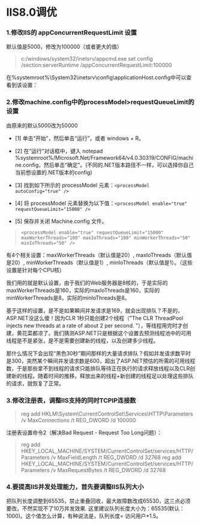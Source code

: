 # IIS8.0调优


### 1.修改IIS的 appConcurrentRequestLimit 设置

默认值是5000，修改为100000（或者更大的值）

>c:/windows/system32/inetsrv/appcmd.exe set config /section:serverRuntime /appConcurrentRequestLimit:100000

在%systemroot%\System32\inetsrv\config\applicationHost.config中可以查看到该设置：

><serverRuntime appConcurrentRequestLimit="50000" />

### 2.修改machine.config中的processModel>requestQueueLimit的设置

由原来的默认5000改为50000

* [1] 单击“开始”，然后单击“运行”，或者 windows + R。

* [2] 在“运行”对话框中，键入 notepad %systemroot%/Microsoft.Net/Framework64/v4.0.30319/CONFIG/machine.config，然后单击“确定”。(不同的.NET版本路径不一样，可以选择你自己当前想设置的.NET版本的config)

* [3] 找到如下所示的 processModel 元素：`<processModel autoConfig="true" />`

* [4] 将 processModel 元素替换为以下值：`<processModel enable="true" requestQueueLimit="15000" />`

* [5] 保存并关闭 Machine.config 文件。

>`<processModel enable="true" requestQueueLimit="15000" maxWorkerThreads="100" maxIoThreads="100" minWorkerThreads="50" minIoThreads="50" />`

有4个相关设置：maxWorkerThreads（默认值是20）, maxIoThreads（默认值是20）, minWorkerThreads（默认值是1）, minIoThreads（默认值是1）。（这些设置是针对每个CPU核）

我们用的就是默认设置，由于我们的Web服务器是8核的，于是实际的maxWorkerThreads是160，实际的maxIoThreads是160，实际的minWorkerThreads是8，实际的minIoThreads是8。

基于这样的设置，是不是如果瞬间并发请求是169，就会出现排队？不是的，ASP.NET没这么傻！因为CLR 1秒只能创建2个线程（"The CLR ThreadPool injects new threads at a rate of about 2 per second. "），等线程用完时才创建，黄花菜都凉了。我们猜测ASP.NET只是根据这个设置去预测线程池中的可用线程是不是紧张，是不是需要创建新的线程，以及创建多少线程。

那什么情况下会出现“黑色30秒”期间那样的大量请求排队？假如并发请求数平时是300，突然某个瞬间并发请求数是600，超出了ASP.NET预估的所需的可用线程数，于是那些拿不到线程的请求只能排队等待正在执行的请求释放线程以及CLR创建新的线程。随着时间的推移，释放出来的线程+新创建的线程足以处理这些排队的请求，就恢复了正常。


### 3.修改注册表，调整IIS支持的同时TCPIP连接数

>reg add HKLM\System\CurrentControlSet\Services\HTTP\Parameters /v MaxConnections /t REG_DWORD /d 100000

注册表设置命令2（解决Bad Request - Request Too Long问题）：

>reg add HKEY_LOCAL_MACHINE/SYSTEM/CurrentControlSet/services/HTTP/Parameters /v MaxFieldLength /t REG_DWORD /d 32768
>reg add HKEY_LOCAL_MACHINE/SYSTEM/CurrentControlSet/services/HTTP/Parameters /v MaxRequestBytes /t REG_DWORD /d 32768



### 4.要提高IIS并发处理能力，首先要调整IIS队列大小

把队列长度调整到65535，禁止重叠回收，最大故障数改成65530，这三点必须要改，不然实现不了10万并发效果.
这里建议队列长度大小为：65535(默认：1000)。这个值怎么计算，有种说法是，队列长度= 访问用户*1.5。


